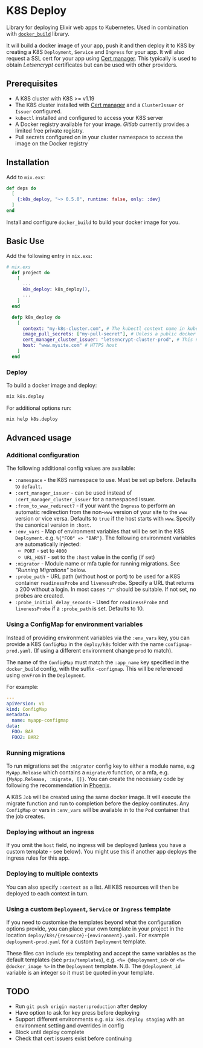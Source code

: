 # K8S Deploy

Library for deploying Elixir web apps to Kubernetes.  Used in combination with [`docker_build`](https://hex.pm/packages/docker_build) library.

It will build a docker image of your app, push it and then deploy it to K8S by creating a K8S `Deployment`, `Service` and `Ingress` for your app. It will also request a SSL cert for your app using [Cert manager](https://cert-manager.io).  This typically is used to obtain *Letsencrypt* certificates but can be used with other providers.

## Prerequisites

  * A K8S cluster with K8S >= v1.19
  * The K8S cluster installed with [Cert manager](https://cert-manager.io) and a `ClusterIssuer` or `Issuer` configured.
  * `kubectl` installed and configured to access your K8S server
  * A Docker registry available for your image.  *Gitlab* currently provides a limited
  free private registry.
  * Pull secrets configured on in your cluster namespace to access the image on the Docker registry

## Installation

Add to `mix.exs`:

```elixir
def deps do
  [
    {:k8s_deploy, "~> 0.5.0", runtime: false, only: :dev}
  ]
end
```

Install and configure `docker_build` to build your docker image for you.


## Basic Use

Add the following entry in `mix.exs`:

```elixir
# mix.exs
  def project do
    [
      ...
      k8s_deploy: k8s_deploy(),
      ...
    ]
  end

  defp k8s_deploy do
    [
      context: "my-k8s-cluster.com", # The kubectl context name in kubectl
      image_pull_secrets: ["my-pull-secret"], # Unless a public docker image is used this must be set up before
      cert_manager_cluster_issuer: "letsencrypt-cluster-prod", # This needs to be set up before.
      host: "www.mysite.com" # HTTPS host
    ]
  end
```

### Deploy

To build a docker image and deploy:

```bash
mix k8s.deploy
```

For additional options run:

```bash
mix help k8s.deploy
```

## Advanced usage

### Additional configuration

The following additional config values are available:

  * `:namespace` - the K8S namespace to use.  Must be set up before.  Defaults to `default`.
  * `:cert_manager_issuer` - can be used instead of `:cert_manager_cluster_issuer` for a namespaced issuer.
  * `:from_to_www_redirect?` - if your want the `Ingress` to perform an automatic redirection from the non-`www` version of your site to the `www` version or vice versa. Defaults to `true` if the host starts with `www`.  Specify the canonical version in `:host`.
  * `:env_vars` - Map of environment variables that will be set in the K8S `Deployment`. e.g. `%{"FOO" => "BAR"}`.  The following
  environment variables are automatically injected:
    * `PORT` - set to `4000`
    * `URL_HOST` - set to the `:host` value in the config (if set)
  * `:migrator` - Module name or mfa tuple for running migrations.  See *"Running Migrations"* below.
  * `:probe_path` - URL path (without host or port) to be used for a K8S container `readinessProbe` and `livenessProbe`. Specify a URL that returns a 200 without a login.  In most cases `"/"` should be suitable. If not set, no probes are created.
  * `:probe_initial_delay_seconds` - Used for  `readinessProbe` and `livenessProbe` if a `:probe_path` is set.  Defaults to 10.

### Using a ConfigMap for environment variables

Instead of providing environment variables via the `:env_vars` key, you can provide a K8S `ConfigMap` in the
`deploy/k8s` folder with the name `configmap-prod.yaml`.  (If using a different environment change `prod` to match).

The name of the `ConfigMap` must match the `:app_name` key specified in the `docker_build` config, with the suffix `-configmap`.
This will be referenced using `envFrom` in the `Deployment`.

For example:
```yaml
---
apiVersion: v1
kind: ConfigMap
metadata:
  name: myapp-configmap
data:
  FOO: BAR
  FOO2: BAR2
```

### Running migrations

To run migrations set the `:migrator` config key to either a module name, e.g `MyApp.Release` which contains a `migrate/0` function,
or a mfa, e.g. `{MyApp.Release, :migrate, []}`.  You can create the necessary code by following the recommendation
in [Phoenix](https://hexdocs.pm/phoenix/releases.html#ecto-migrations-and-custom-commands).

A K8S `Job` will be created using the same docker image. It will execute the migrate function and run to completion before the deploy continutes.  Any `ConfigMap` or vars in `:env_vars` will be available in to the `Pod` container that the job creates.

### Deploying without an ingress

If you omit the `host` field, no ingress will be deployed (unless you have a custom template - see below).  You might use this if another app deploys the ingress
rules for this app.

### Deploying to multiple contexts

You can also specify `:context` as a list.  All K8S resources will then be deployed to each context in turn.

### Using a custom `Deployment`, `Service` or `Ingress` template

If you need to customise the templates beyond what the configuration options provide, you can place your
own template in your project in the location `deploy/k8s/{resource}-{environment}.yaml`.  For example
`deployment-prod.yaml` for a custom `Deployment` template.

These files can include `EEx` templating and accept the same variables as the default templates (see `priv/templates`),
e.g. `<%= @deployment_id>` or `<%= @docker_image %>` in the `Deployment` template.  N.B. The `@deployment_id`
variable is an integer so it must be quoted in your template.

## TODO

* Run `git push origin master:production` after deploy
* Have option to ask for key press before deploying
* Support different environments e.g. `mix k8s.deploy staging` with an environment setting and overrides in config
* Block until deploy complete
* Check that cert issuers exist before continuing